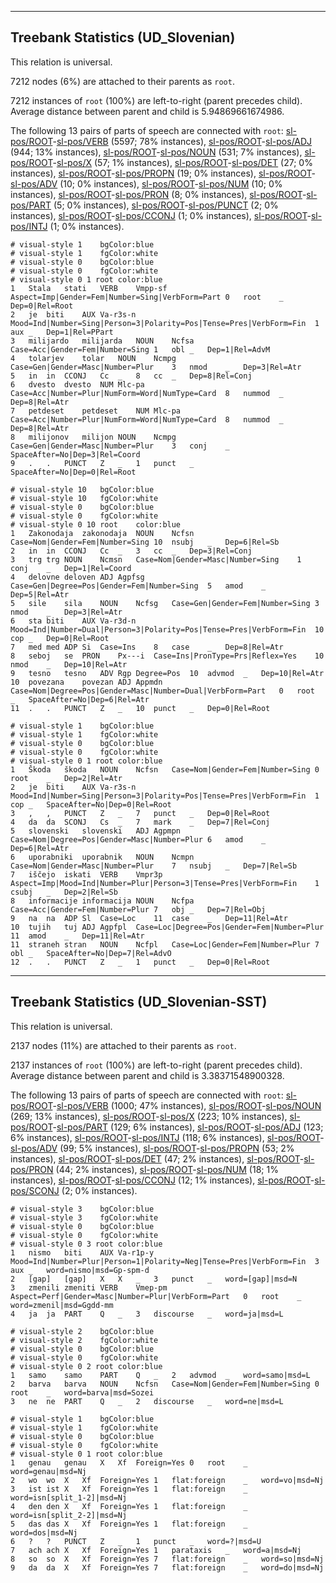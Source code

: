 

--------------------------------------------------------------------------------

## Treebank Statistics (UD_Slovenian)

This relation is universal.

7212 nodes (6%) are attached to their parents as `root`.

7212 instances of `root` (100%) are left-to-right (parent precedes child).
Average distance between parent and child is 5.94869661674986.

The following 13 pairs of parts of speech are connected with `root`: [sl-pos/ROOT]()-[sl-pos/VERB]() (5597; 78% instances), [sl-pos/ROOT]()-[sl-pos/ADJ]() (944; 13% instances), [sl-pos/ROOT]()-[sl-pos/NOUN]() (531; 7% instances), [sl-pos/ROOT]()-[sl-pos/X]() (57; 1% instances), [sl-pos/ROOT]()-[sl-pos/DET]() (27; 0% instances), [sl-pos/ROOT]()-[sl-pos/PROPN]() (19; 0% instances), [sl-pos/ROOT]()-[sl-pos/ADV]() (10; 0% instances), [sl-pos/ROOT]()-[sl-pos/NUM]() (10; 0% instances), [sl-pos/ROOT]()-[sl-pos/PRON]() (8; 0% instances), [sl-pos/ROOT]()-[sl-pos/PART]() (5; 0% instances), [sl-pos/ROOT]()-[sl-pos/PUNCT]() (2; 0% instances), [sl-pos/ROOT]()-[sl-pos/CCONJ]() (1; 0% instances), [sl-pos/ROOT]()-[sl-pos/INTJ]() (1; 0% instances).


~~~ conllu
# visual-style 1	bgColor:blue
# visual-style 1	fgColor:white
# visual-style 0	bgColor:blue
# visual-style 0	fgColor:white
# visual-style 0 1 root	color:blue
1	Stala	stati	VERB	Vmpp-sf	Aspect=Imp|Gender=Fem|Number=Sing|VerbForm=Part	0	root	_	Dep=0|Rel=Root
2	je	biti	AUX	Va-r3s-n	Mood=Ind|Number=Sing|Person=3|Polarity=Pos|Tense=Pres|VerbForm=Fin	1	aux	_	Dep=1|Rel=PPart
3	milijardo	milijarda	NOUN	Ncfsa	Case=Acc|Gender=Fem|Number=Sing	1	obl	_	Dep=1|Rel=AdvM
4	tolarjev	tolar	NOUN	Ncmpg	Case=Gen|Gender=Masc|Number=Plur	3	nmod	_	Dep=3|Rel=Atr
5	in	in	CCONJ	Cc	_	8	cc	_	Dep=8|Rel=Conj
6	dvesto	dvesto	NUM	Mlc-pa	Case=Acc|Number=Plur|NumForm=Word|NumType=Card	8	nummod	_	Dep=8|Rel=Atr
7	petdeset	petdeset	NUM	Mlc-pa	Case=Acc|Number=Plur|NumForm=Word|NumType=Card	8	nummod	_	Dep=8|Rel=Atr
8	milijonov	milijon	NOUN	Ncmpg	Case=Gen|Gender=Masc|Number=Plur	3	conj	_	SpaceAfter=No|Dep=3|Rel=Coord
9	.	.	PUNCT	Z	_	1	punct	_	SpaceAfter=No|Dep=0|Rel=Root

~~~


~~~ conllu
# visual-style 10	bgColor:blue
# visual-style 10	fgColor:white
# visual-style 0	bgColor:blue
# visual-style 0	fgColor:white
# visual-style 0 10 root	color:blue
1	Zakonodaja	zakonodaja	NOUN	Ncfsn	Case=Nom|Gender=Fem|Number=Sing	10	nsubj	_	Dep=6|Rel=Sb
2	in	in	CCONJ	Cc	_	3	cc	_	Dep=3|Rel=Conj
3	trg	trg	NOUN	Ncmsn	Case=Nom|Gender=Masc|Number=Sing	1	conj	_	Dep=1|Rel=Coord
4	delovne	deloven	ADJ	Agpfsg	Case=Gen|Degree=Pos|Gender=Fem|Number=Sing	5	amod	_	Dep=5|Rel=Atr
5	sile	sila	NOUN	Ncfsg	Case=Gen|Gender=Fem|Number=Sing	3	nmod	_	Dep=3|Rel=Atr
6	sta	biti	AUX	Va-r3d-n	Mood=Ind|Number=Dual|Person=3|Polarity=Pos|Tense=Pres|VerbForm=Fin	10	cop	_	Dep=0|Rel=Root
7	med	med	ADP	Si	Case=Ins	8	case	_	Dep=8|Rel=Atr
8	seboj	se	PRON	Px---i	Case=Ins|PronType=Prs|Reflex=Yes	10	nmod	_	Dep=10|Rel=Atr
9	tesno	tesno	ADV	Rgp	Degree=Pos	10	advmod	_	Dep=10|Rel=Atr
10	povezana	povezan	ADJ	Appmdn	Case=Nom|Degree=Pos|Gender=Masc|Number=Dual|VerbForm=Part	0	root	_	SpaceAfter=No|Dep=6|Rel=Atr
11	.	.	PUNCT	Z	_	10	punct	_	Dep=0|Rel=Root

~~~


~~~ conllu
# visual-style 1	bgColor:blue
# visual-style 1	fgColor:white
# visual-style 0	bgColor:blue
# visual-style 0	fgColor:white
# visual-style 0 1 root	color:blue
1	Škoda	škoda	NOUN	Ncfsn	Case=Nom|Gender=Fem|Number=Sing	0	root	_	Dep=2|Rel=Atr
2	je	biti	AUX	Va-r3s-n	Mood=Ind|Number=Sing|Person=3|Polarity=Pos|Tense=Pres|VerbForm=Fin	1	cop	_	SpaceAfter=No|Dep=0|Rel=Root
3	,	,	PUNCT	Z	_	7	punct	_	Dep=0|Rel=Root
4	da	da	SCONJ	Cs	_	7	mark	_	Dep=7|Rel=Conj
5	slovenski	slovenski	ADJ	Agpmpn	Case=Nom|Degree=Pos|Gender=Masc|Number=Plur	6	amod	_	Dep=6|Rel=Atr
6	uporabniki	uporabnik	NOUN	Ncmpn	Case=Nom|Gender=Masc|Number=Plur	7	nsubj	_	Dep=7|Rel=Sb
7	iščejo	iskati	VERB	Vmpr3p	Aspect=Imp|Mood=Ind|Number=Plur|Person=3|Tense=Pres|VerbForm=Fin	1	csubj	_	Dep=2|Rel=Sb
8	informacije	informacija	NOUN	Ncfpa	Case=Acc|Gender=Fem|Number=Plur	7	obj	_	Dep=7|Rel=Obj
9	na	na	ADP	Sl	Case=Loc	11	case	_	Dep=11|Rel=Atr
10	tujih	tuj	ADJ	Agpfpl	Case=Loc|Degree=Pos|Gender=Fem|Number=Plur	11	amod	_	Dep=11|Rel=Atr
11	straneh	stran	NOUN	Ncfpl	Case=Loc|Gender=Fem|Number=Plur	7	obl	_	SpaceAfter=No|Dep=7|Rel=AdvO
12	.	.	PUNCT	Z	_	1	punct	_	Dep=0|Rel=Root

~~~




--------------------------------------------------------------------------------

## Treebank Statistics (UD_Slovenian-SST)

This relation is universal.

2137 nodes (11%) are attached to their parents as `root`.

2137 instances of `root` (100%) are left-to-right (parent precedes child).
Average distance between parent and child is 3.38371548900328.

The following 13 pairs of parts of speech are connected with `root`: [sl-pos/ROOT]()-[sl-pos/VERB]() (1000; 47% instances), [sl-pos/ROOT]()-[sl-pos/NOUN]() (269; 13% instances), [sl-pos/ROOT]()-[sl-pos/X]() (223; 10% instances), [sl-pos/ROOT]()-[sl-pos/PART]() (129; 6% instances), [sl-pos/ROOT]()-[sl-pos/ADJ]() (123; 6% instances), [sl-pos/ROOT]()-[sl-pos/INTJ]() (118; 6% instances), [sl-pos/ROOT]()-[sl-pos/ADV]() (99; 5% instances), [sl-pos/ROOT]()-[sl-pos/PROPN]() (53; 2% instances), [sl-pos/ROOT]()-[sl-pos/DET]() (47; 2% instances), [sl-pos/ROOT]()-[sl-pos/PRON]() (44; 2% instances), [sl-pos/ROOT]()-[sl-pos/NUM]() (18; 1% instances), [sl-pos/ROOT]()-[sl-pos/CCONJ]() (12; 1% instances), [sl-pos/ROOT]()-[sl-pos/SCONJ]() (2; 0% instances).


~~~ conllu
# visual-style 3	bgColor:blue
# visual-style 3	fgColor:white
# visual-style 0	bgColor:blue
# visual-style 0	fgColor:white
# visual-style 0 3 root	color:blue
1	nismo	biti	AUX	Va-r1p-y	Mood=Ind|Number=Plur|Person=1|Polarity=Neg|Tense=Pres|VerbForm=Fin	3	aux	_	word=nismo|msd=Gp-spm-d
2	[gap]	[gap]	X	X	_	3	punct	_	word=[gap]|msd=N
3	zmenili	zmeniti	VERB	Vmep-pm	Aspect=Perf|Gender=Masc|Number=Plur|VerbForm=Part	0	root	_	word=zmenil|msd=Ggdd-mm
4	ja	ja	PART	Q	_	3	discourse	_	word=ja|msd=L

~~~


~~~ conllu
# visual-style 2	bgColor:blue
# visual-style 2	fgColor:white
# visual-style 0	bgColor:blue
# visual-style 0	fgColor:white
# visual-style 0 2 root	color:blue
1	samo	samo	PART	Q	_	2	advmod	_	word=samo|msd=L
2	barva	barva	NOUN	Ncfsn	Case=Nom|Gender=Fem|Number=Sing	0	root	_	word=barva|msd=Sozei
3	ne	ne	PART	Q	_	2	discourse	_	word=ne|msd=L

~~~


~~~ conllu
# visual-style 1	bgColor:blue
# visual-style 1	fgColor:white
# visual-style 0	bgColor:blue
# visual-style 0	fgColor:white
# visual-style 0 1 root	color:blue
1	genau	genau	X	Xf	Foreign=Yes	0	root	_	word=genau|msd=Nj
2	wo	wo	X	Xf	Foreign=Yes	1	flat:foreign	_	word=vo|msd=Nj
3	ist	ist	X	Xf	Foreign=Yes	1	flat:foreign	_	word=isn[split_1-2]|msd=Nj
4	den	den	X	Xf	Foreign=Yes	1	flat:foreign	_	word=isn[split_2-2]|msd=Nj
5	das	das	X	Xf	Foreign=Yes	1	flat:foreign	_	word=dos|msd=Nj
6	?	?	PUNCT	Z	_	1	punct	_	word=?|msd=U
7	ach	ach	X	Xf	Foreign=Yes	1	parataxis	_	word=a|msd=Nj
8	so	so	X	Xf	Foreign=Yes	7	flat:foreign	_	word=so|msd=Nj
9	da	da	X	Xf	Foreign=Yes	7	flat:foreign	_	word=do|msd=Nj

~~~


